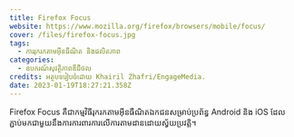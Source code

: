 ```yaml
---
title: Firefox Focus
website: https://www.mozilla.org/firefox/browsers/mobile/focus/
cover: /files/firefox-focus.jpg
tags:
  - ការរុករកតាមអ៊ីនធឺណិត និងផលិតភាព
categories:
  - ឧបករណ៍សុវត្ថិភាពឌីជីថល
credits: អត្ថបទរៀបចំដោយ Khairil Zhafri/EngageMedia.
date: 2023-01-19T18:27:21.358Z
---
```

Firefox Focus គឺជាកម្មវិធីរុករកតាមអ៊ីនធឺណិតឯកជនសម្រាប់ប្រព័ន្ធ Android និង iOS ដែលភ្ជាប់មកជាមួយនឹងការការពារការលើការតាមដានដោយស្វ័យប្រវត្តិ។